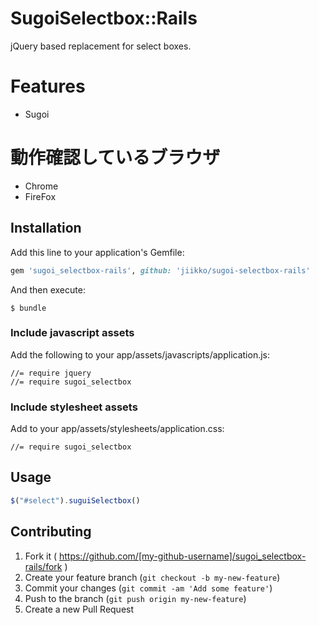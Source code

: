 # SugoiSelectbox::Rails

jQuery based replacement for select boxes.

# Features

* Sugoi

# 動作確認しているブラウザ

* Chrome
* FireFox

## Installation

Add this line to your application's Gemfile:

```ruby
gem 'sugoi_selectbox-rails', github: 'jiikko/sugoi-selectbox-rails'
```

And then execute:

    $ bundle

### Include javascript assets
Add the following to your app/assets/javascripts/application.js:
```
//= require jquery
//= require sugoi_selectbox
```

### Include stylesheet assets
Add to your app/assets/stylesheets/application.css:
```
//= require sugoi_selectbox
```

## Usage

```javascript
$("#select").suguiSelectbox()
```

## Contributing

1. Fork it ( https://github.com/[my-github-username]/sugoi_selectbox-rails/fork )
2. Create your feature branch (`git checkout -b my-new-feature`)
3. Commit your changes (`git commit -am 'Add some feature'`)
4. Push to the branch (`git push origin my-new-feature`)
5. Create a new Pull Request
